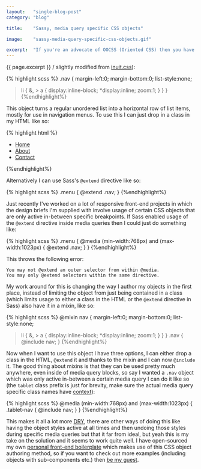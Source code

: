 ```yaml
---
layout:   "single-blog-post"
category: "blog"

title:    "Sassy, media query specific CSS objects"

image:    "sassy-media-query-specific-css-objects.gif"

excerpt:  "If you're an advocate of OOCSS (Oriented CSS) then you have most likely worked with Sass before as it makes development of OOCSS a lot more efficient. Here's a simple example of an object (stolen"
---
```


{{ page.excerpt }} / slightly modified from [inuit.css](https://github.com/csswizardry/inuit.css/blob/master/objects/_nav.scss)):

{% highlight scss %}
.nav {
  margin-left:0;
  margin-bottom:0;
  list-style:none;

  > li {
    &,
    > a {
      display:inline-block;
       *display:inline;
      zoom:1;
    }
  }
}
{%endhighlight%}

This object turns a regular unordered list into a horizontal row of list items, mostly for use in navigation menus. To use this I can just drop in a class in my HTML like so:

{% highlight html %}
<ul class="nav">
  <li><a href="/home">Home</a></li>
  <li><a href="/about">About</a></li>
  <li><a href="/contact">Contact</a></li>
</ul>
{%endhighlight%}

Alternatively I can use Sass's `@extend` directive like so:

{% highlight scss %}
.menu {
  @extend .nav;
}
{%endhighlight%}

Just recently I've worked on a lot of responsive front-end projects in which the design briefs I'm supplied with involve usage of certain CSS objects that are only active in-between specific breakpoints. If Sass enabled usage of the `@extend` directive inside media queries then I could just do something like:

{% highlight scss %}
.menu {
  @media (min-width:768px) and (max-width:1023px) {
    @extend .nav;
  }
}
{%endhighlight%}

This throws the following error:

    You may not @extend an outer selector from within @media.
    You may only @extend selectors within the same directive.

My work around for this is changing the way I author my objects in the first place, instead of limiting the object from just being contained in a class (which limits usage to either a class in the HTML or the `@extend` directive in Sass) also have it in a mixin, like so:

{% highlight scss %}
@mixin nav {
  margin-left:0;
  margin-bottom:0;
  list-style:none;

  > li {
    &,
    > a {
      display:inline-block;
       *display:inline;
      zoom:1;
    }
  }
}
.nav { @include nav; }
{%endhighlight%}

Now when I want to use this object I have three options, I can either drop a class in the HTML, `@extend` it and thanks to the mixin and I can now `@include` it. The good thing about mixins is that they can be used pretty much anywhere, even inside of media query blocks, so say I wanted a `.nav` object which was only active in-between a certain media query I can do it like so (the `tablet` class prefix is just for brevity, make sure the actual media query specific class names have [context](http://css-tricks.com/naming-media-queries)):

{% highlight scss %}
@media (min-width:768px) and (max-width:1023px) {
  .tablet-nav {
    @include nav;
  }
}
{%endhighlight%}

This makes it all a lot more [DRY](http://en.wikipedia.org/wiki/Don't_repeat_yourself), there are other ways of doing this like having the object styles active at all times and then undoing those styles during specific media queries but that it far from ideal, but yeah this is my take on the solution and it seems to work quite well. I have open-sourced my own [personal front-end boilerplate](https://github.com/tomblanchard/boilerplate) which makes use of this CSS object authoring method, so if you want to check out more examples (including objects with sub-components etc.) then [be my guest](https://github.com/tomblanchard/boilerplate/tree/master/src/scss/framework/objects).